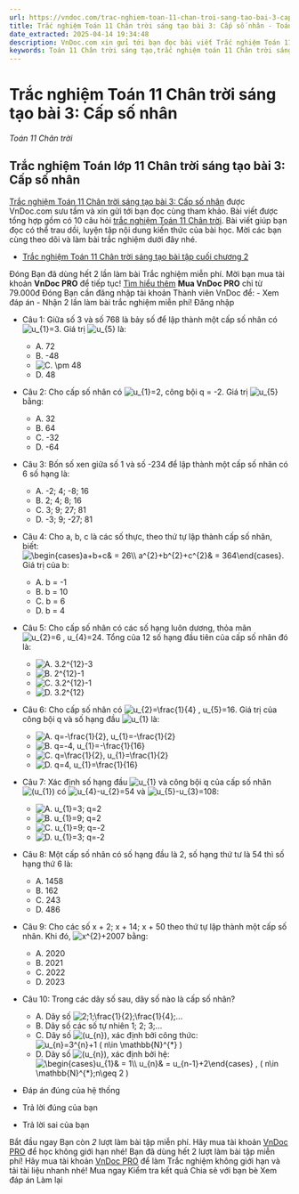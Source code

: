 ```yaml
---
url: https://vndoc.com/trac-nghiem-toan-11-chan-troi-sang-tao-bai-3-cap-so-nhan-303543
title: Trắc nghiệm Toán 11 Chân trời sáng tạo bài 3: Cấp số nhân - Toán 11 Chân trời - VnDoc.com
date_extracted: 2025-04-14 19:34:48
description: VnDoc.com xin gửi tới bạn đọc bài viết Trắc nghiệm Toán 11 Chân trời sáng tạo bài 3: Cấp số nhân. Mời các bạn cùng tham khảo chi tiết.
keywords: Toán 11 Chân trời sáng tạo,trắc nghiệm toán 11 Chân trời sáng tạo,toán lớp 11 Chân trời sáng tạo,trắc nghiệm toán 11 chân trời,toán 11 chân trời,trắc nghiệm toán 11,trắc nghiệm toán 11 Chân trời sáng tạo bài 3,Trắc nghiệm Toán 11 Chân trời sáng tạo bài 3 Cấp số nhân,bài 3 Cấp số nhân,Cấp số nhân
---
```


# Trắc nghiệm Toán 11 Chân trời sáng tạo bài 3: Cấp số nhân
 _Toán 11 Chân trời_
## Trắc nghiệm Toán lớp 11 Chân trời sáng tạo bài 3: Cấp số nhân
[Trắc nghiệm Toán 11 Chân trời sáng tạo bài 3: Cấp số nhân](<https://vndoc.com/trac-nghiem-toan-11-chan-troi-sang-tao-bai-3-cap-so-nhan-303543>) được VnDoc.com sưu tầm và xin gửi tới bạn đọc cùng tham khảo. Bài viết được tổng hợp gồm có 10 câu hỏi [trắc nghiệm Toán 11 Chân trời](<https://vndoc.com/trac-nghiem-toan-11-chan-troi-sang-tao>). Bài viết giúp bạn đọc có thể trau dồi, luyện tập nội dung kiến thức của bài học. Mời các bạn cùng theo dõi và làm bài trắc nghiệm dưới đây nhé.
  * [Trắc nghiệm Toán 11 Chân trời sáng tạo bài tập cuối chương 2](<https://vndoc.com/trac-nghiem-toan-11-chan-troi-sang-tao-bai-tap-cuoi-chuong-2-303617>)

Đóng
Bạn đã dùng hết 2 lần làm bài Trắc nghiệm miễn phí. Mời bạn mua tài khoản **VnDoc PRO** để tiếp tục\! [Tìm hiểu thêm](</pro>)
**Mua VnDoc PRO** chỉ từ 79.000đ
Đóng
Bạn cần đăng nhập tài khoản Thành viên VnDoc để:
\- Xem đáp án
\- Nhận 2 lần làm bài trắc nghiệm miễn phí\!
Đăng nhập 
  * Câu 1:
Giữa số 3 và số 768 là bảy số để lập thành một cấp số nhân có ![u_{1}=3](https://tex.vdoc.vn?tex=u_%7B1%7D%3D3). Giá trị ![u_{5}](https://tex.vdoc.vn?tex=u_%7B5%7D) là:
    * A. 72
    * B. -48
    * ![C. \\pm 48](https://tex.vdoc.vn?tex=C.%20%5Cpm%2048)
    * D. 48
  * Câu 2:
Cho cấp số nhân có ![u_{1}=2](https://tex.vdoc.vn?tex=u_%7B1%7D%3D2), công bội q = -2. Giá trị ![u_{5}](https://tex.vdoc.vn?tex=u_%7B5%7D) bằng:
    * A. 32
    * B. 64
    * C. -32
    * D. -64
  * Câu 3:
Bốn số xen giữa số 1 và số -234 để lập thành một cấp số nhân có 6 số hạng là:
    * A. -2; 4; -8; 16
    * B. 2; 4; 8; 16
    * C. 3; 9; 27; 81
    * D. -3; 9; -27; 81
  * Câu 4:
Cho a, b, c là các số thực, theo thứ tự lập thành cấp số nhân, biết:
![\\begin{cases}a+b+c& = 26\\\\ a^{2}+b^{2}+c^{2}& = 364\\end{cases}](https://tex.vdoc.vn?tex=%5Cbegin%7Bcases%7Da%2Bb%2Bc%26%20%3D%2026%5C%5C%20a%5E%7B2%7D%2Bb%5E%7B2%7D%2Bc%5E%7B2%7D%26%20%3D%20364%5Cend%7Bcases%7D). Giá trị của b:
    * A. b = -1
    * B. b = 10
    * C. b = 6
    * D. b = 4
  * Câu 5:
Cho cấp số nhân có các số hạng luôn dương, thỏa mãn ![u_{2}=6 , u_{4}=24](https://tex.vdoc.vn?tex=u_%7B2%7D%3D6%20%2C%20u_%7B4%7D%3D24). Tổng của 12 số hạng đầu tiên của cấp số nhân đó là:
    * ![A. 3.2^{12}-3](https://tex.vdoc.vn?tex=A.%203.2%5E%7B12%7D-3)
    * ![B. 2^{12}-1](https://tex.vdoc.vn?tex=B.%202%5E%7B12%7D-1)
    * ![C. 3.2^{12}-1](https://tex.vdoc.vn?tex=C.%203.2%5E%7B12%7D-1)
    * ![D. 3.2^{12}](https://tex.vdoc.vn?tex=D.%203.2%5E%7B12%7D)
  * Câu 6:
Cho cấp số nhân có ![u_{2}=\\frac{1}{4} , u_{5}=16](https://tex.vdoc.vn?tex=u_%7B2%7D%3D%5Cfrac%7B1%7D%7B4%7D%20%2C%20u_%7B5%7D%3D16). Giá trị của công bội q và số hạng đầu ![u_{1}](https://tex.vdoc.vn?tex=u_%7B1%7D) là:
    * ![A. q=-\\frac{1}{2}, u_{1}=-\\frac{1}{2}](https://tex.vdoc.vn?tex=A.%20q%3D-%5Cfrac%7B1%7D%7B2%7D%2C%20u_%7B1%7D%3D-%5Cfrac%7B1%7D%7B2%7D)
    * ![B. q=-4, u_{1}=-\\frac{1}{16}](https://tex.vdoc.vn?tex=B.%20q%3D-4%2C%20u_%7B1%7D%3D-%5Cfrac%7B1%7D%7B16%7D)
    * ![C. q=\\frac{1}{2}, u_{1}=\\frac{1}{2}](https://tex.vdoc.vn?tex=C.%20q%3D%5Cfrac%7B1%7D%7B2%7D%2C%20u_%7B1%7D%3D%5Cfrac%7B1%7D%7B2%7D)
    * ![D. q=4, u_{1}=\\frac{1}{16}](https://tex.vdoc.vn?tex=D.%20q%3D4%2C%20u_%7B1%7D%3D%5Cfrac%7B1%7D%7B16%7D)
  * Câu 7:
Xác định số hạng đầu ![u_{1}](https://tex.vdoc.vn?tex=u_%7B1%7D) và công bội q của cấp số nhân ![\(u_{1}\)](https://tex.vdoc.vn?tex=\(u_%7B1%7D\)) có ![u_{4}-u_{2}=54](https://tex.vdoc.vn?tex=u_%7B4%7D-u_%7B2%7D%3D54) và ![u_{5}-u_{3}=108](https://tex.vdoc.vn?tex=u_%7B5%7D-u_%7B3%7D%3D108):
    * ![A. u_{1}=3; q=2](https://tex.vdoc.vn?tex=A.%20u_%7B1%7D%3D3%3B%20q%3D2)
    * ![B. u_{1}=9; q=2](https://tex.vdoc.vn?tex=B.%20u_%7B1%7D%3D9%3B%20q%3D2)
    * ![C. u_{1}=9; q=-2](https://tex.vdoc.vn?tex=C.%20u_%7B1%7D%3D9%3B%20q%3D-2)
    * ![D. u_{1}=3; q=-2](https://tex.vdoc.vn?tex=D.%20u_%7B1%7D%3D3%3B%20q%3D-2)
  * Câu 8:
Một cấp số nhân có số hạng đầu là 2, số hạng thứ tư là 54 thì số hạng thứ 6 là:
    * A. 1458
    * B. 162
    * C. 243
    * D. 486
  * Câu 9:
Cho các số x + 2; x + 14; x + 50 theo thứ tự lập thành một cấp số nhân. Khi đó, ![x^{2}+2007](https://tex.vdoc.vn?tex=x%5E%7B2%7D%2B2007) bằng:
    * A. 2020
    * B. 2021
    * C. 2022
    * D. 2023
  * Câu 10:
Trong các dãy số sau, dãy số nào là cấp số nhân?
    * A. Dãy số ![2;1;\\frac{1}{2};\\frac{1}{4};...](https://tex.vdoc.vn?tex=2%3B1%3B%5Cfrac%7B1%7D%7B2%7D%3B%5Cfrac%7B1%7D%7B4%7D%3B...)
    * B. Dãy số các số tự nhiên 1; 2; 3;...
    * C. Dãy số ![\(u_{n}\)](https://tex.vdoc.vn?tex=\(u_%7Bn%7D\)), xác định bởi công thức: ![u_{n}=3^{n}+1 \( n\\in \\mathbb{N}^{*} \)](https://tex.vdoc.vn?tex=u_%7Bn%7D%3D3%5E%7Bn%7D%2B1%20\(%20n%5Cin%20%5Cmathbb%7BN%7D%5E%7B*%7D%20\))
    * D. Dãy số ![\(u_{n}\)](https://tex.vdoc.vn?tex=\(u_%7Bn%7D\)), xác định bởi hệ:![\\begin{cases}u_{1}& = 1\\\\ u_{n}& = u_{n-1}+2\\end{cases} , \( n\\in \\mathbb{N}^{*};n\\geq 2 \)](https://tex.vdoc.vn?tex=%5Cbegin%7Bcases%7Du_%7B1%7D%26%20%3D%201%5C%5C%20u_%7Bn%7D%26%20%3D%20u_%7Bn-1%7D%2B2%5Cend%7Bcases%7D%20%2C%20\(%20n%5Cin%20%5Cmathbb%7BN%7D%5E%7B*%7D%3Bn%5Cgeq%202%20\))

  * Đáp án đúng của hệ thống
  * Trả lời đúng của bạn
  * Trả lời sai của bạn

Bắt đầu ngay
Bạn còn _2_ lượt làm bài tập miễn phí. Hãy mua tài khoản [VnDoc PRO](</pro>) để học không giới hạn nhé\!  Bạn đã dùng hết 2 lượt làm bài tập miễn phí\! Hãy mua tài khoản [VnDoc PRO](</pro>) để làm Trắc nghiệm không giới hạn và tải tài liệu nhanh nhé\!  Mua ngay
Kiểm tra kết quả Chia sẻ với bạn bè Xem đáp án Làm lại
